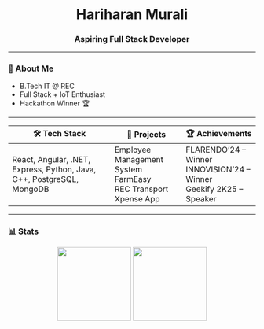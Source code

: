 <h1 align="center">Hariharan Murali</h1>
<h3 align="center">Aspiring Full Stack Developer</h3>

---

### 🔹 About Me
- B.Tech IT @ REC  
- Full Stack + IoT Enthusiast  
- Hackathon Winner 🏆  

---

| 🛠️ Tech Stack | 🚀 Projects | 🏆 Achievements |
|---------------|-------------|----------------|
| React, Angular, .NET, Express, Python, Java, C++, PostgreSQL, MongoDB | Employee Management System <br> FarmEasy <br> REC Transport <br> Xpense App | FLARENDO’24 – Winner <br> INNOVISION’24 – Winner <br> Geekify 2K25 – Speaker |

---

### 📊 Stats
<p align="center">
<img src="https://github-readme-stats.vercel.app/api?username=HARIHARANMURALIREC&show_icons=true&theme=radical" height="150"/>
<img src="https://github-readme-stats.vercel.app/api/top-langs/?username=HARIHARANMURALIREC&layout=compact&theme=radical" height="150"/>
</p>
